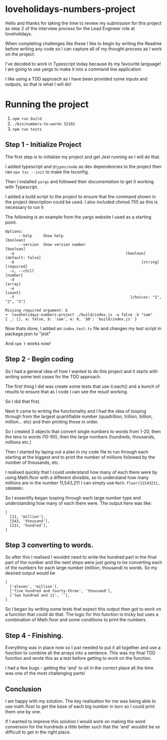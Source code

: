 # loveholidays-numbers-project

Hello and thanks for taking the time to review my submission for this project as step 2 of the interview process for the Lead Engineer role at loveholidays.

When completing challenges like these I like to begin by writing the Readme before writing any code so I can capture all of my thought process as I work on the project.

I've decided to work in Typescript today because its my favourite language! I am going to use yargs to make it into a command line application

I like using a TDD approach as I have been provided some inputs and outputs, so that is what I will do!

# Running the project

1. `npm run build`
2. `./bin/numbers-to-words 52101`
3. `npm run tests`

## Step 1 - Initialize Project

The first step is to initialize my project and get Jest running so I will do that.

I added typescript and `@types/node` as dev dependencies to the project then ran `npx tsc --init` to make the tsconfig.

Then I installed `yargs` and followed their documentation to get it working with Typescript.

I added a build script to the project to ensure that the command shown in the project description could be used. I also included chmod 755 as this is necessary to run it

The following is an example from the yargs website I used as a starting point.

```➜ loveholidays-numbers-project ./build/index.js -a false
Options:
      --help     Show help                                             [boolean]
      --version  Show version number                                   [boolean]
  -a                                                  [boolean] [default: false]
  -b                                                         [string] [required]
  -c, --chill                                                           [number]
  -d                                                                     [array]
  -e                                                                     [count]
  -f                                                    [choices: "1", "2", "3"]

Missing required argument: b
➜  loveholidays-numbers-project ./build/index.js -a false -b "sam"
{ _: [], a: false, b: 'sam', e: 0, '$0': 'build/index.js' }
```

Now thats done, I added an `index.test.ts` file and changes my test script in package.json to "jest"

And `npm t` works now!

## Step 2 - Begin coding

So I had a general idea of how I wanted to do this project and it starts with writing some test cases for the TDD approach.

The first thing I did was create some tests that use it.each() and a bunch of results to ensure that as I code I can see the result working.

So I did that first.

Next it came to writing the functionality and I had the idea of looping through from the largest quantifiable number (quadrillion, trillion, billion, million... etc) and then printing those in order.

So I created 3 objects that convert single numbers to words from 1-20, then the tens to words (10-90), then the large numbers (hundreds, thousands, millions etc.)

Then I started by laying out a plan in my code file to run through each starting at the biggest and to print the number of millions followed by the number of thousands, etc.

I realised quickly that I could understand how many of each there were by using Math.floor with a different divisible, so to understand how many millions are in the number 11,543,211 I can simply use `Math.floor(11543211, 1000000)`.

So I essentilly began looping through each large number type and understanding how many of each there were. The output here was like:

```
[
  [11, 'million'],
  [543, 'thousand'],
  [211, 'hundred'],
]
```

## Step 3 converting to words.

So after this I realised I wouldnt need to write the hundred part in the final part of the number and the next steps were just going to be converting each of the numbers for each large number (million, thousand) to words. So my desired output would be

```
[
  ['eleven', 'million'],
  ['five hundred and fourty-three', 'thousand'],
  ['two hundred and 11', ''],
]
```

So I began by writing some tests that expect this output then got to work on a funciton that could do that.
The logic for this function is tricky but uses a combination of Math.floor and some conditions to print the numbers.

## Step 4 - Finishing.

Everything was in place now so I just needed to put it all together and use a function to combine all the arrays into a sentence. This was my final TDD function and wrote this as a test before getting to work on the function.

I had a few bugs - getting the 'and' to sit in the correct place all the time was one of the most challenging parts!

## Conclusion

I am happy with my solution. The key realisation for me was being able to use math.floor to get the base of each big number in turn so I could print them one by one.

If I wanted to improve this solution I would work on making the word conversion for the hundreds a little better such that the 'and' wouldnt be so difficult to get in the right place.
